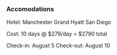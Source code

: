 ### Accomodations

Hotel: Manchester Grand Hyatt San Diego

Cost: 10 days @ $279/day = $2790 total

Check-in: August 5
Check-out: August 10
